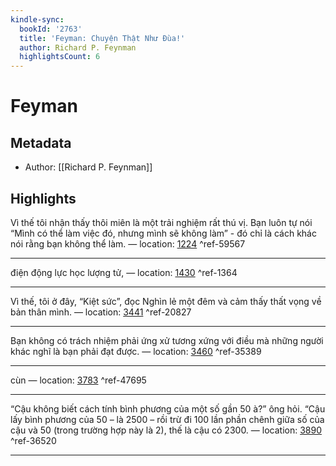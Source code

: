 ```yaml
---
kindle-sync:
  bookId: '2763'
  title: 'Feyman: Chuyện Thật Như Đùa!'
  author: Richard P. Feynman
  highlightsCount: 6
---
```

# Feyman
## Metadata
* Author: [[Richard P. Feynman]]

## Highlights
Vì thế tôi nhận thấy thôi miên là một trải nghiệm rất thú vị. Bạn luôn tự nói “Mình có thể làm việc đó, nhưng mình sẽ không làm” - đó chỉ là cách khác nói rằng bạn không thể làm. — location: [1224]() ^ref-59567

---
điện động lực học lượng tử, — location: [1430]() ^ref-1364

---
Vì thế, tôi ở đây, “Kiệt sức”, đọc Nghìn lẻ một đêm và cảm thấy thất vọng về bản thân mình. — location: [3441]() ^ref-20827

---
Bạn không có trách nhiệm phải ứng xử tương xứng với điều mà những người khác nghĩ là bạn phải đạt được. — location: [3460]() ^ref-35389

---
cùn — location: [3783]() ^ref-47695

---
“Cậu không biết cách tính bình phương của một số gần 50 à?” ông hỏi. “Cậu lấy bình phương của 50 – là 2500 – rồi trừ đi 100 lần phần chênh giữa số của cậu và 50 (trong trường hợp này là 2), thế là cậu có 2300. — location: [3890]() ^ref-36520

---
